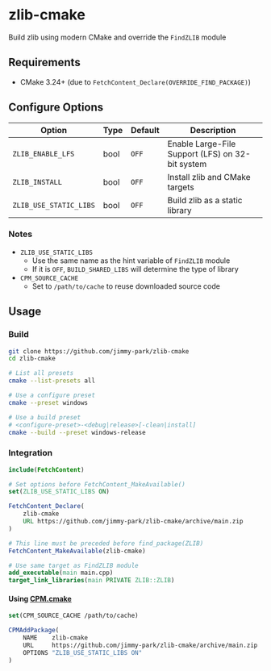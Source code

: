# zlib-cmake

Build zlib using modern CMake and override the `FindZLIB` module

## Requirements

- CMake 3.24+ (due to `FetchContent_Declare(OVERRIDE_FIND_PACKAGE)`)

## Configure Options

| Option                        | Type      | Default       | Description                                       |
| ---                           | ---       | ---           | ---                                               |
| `ZLIB_ENABLE_LFS`             | bool      | `OFF`         | Enable Large-File Support (LFS) on 32-bit system  |
| `ZLIB_INSTALL`                | bool      | `OFF`         | Install zlib and CMake targets                    |
| `ZLIB_USE_STATIC_LIBS`        | bool      | `OFF`         | Build zlib as a static library                    |

### Notes

- `ZLIB_USE_STATIC_LIBS`
  - Use the same name as the hint variable of `FindZLIB` module
  - If it is `OFF`, `BUILD_SHARED_LIBS` will determine the type of library
- `CPM_SOURCE_CACHE`
  - Set to `/path/to/cache` to reuse downloaded source code

## Usage

### Build

```sh
git clone https://github.com/jimmy-park/zlib-cmake
cd zlib-cmake

# List all presets
cmake --list-presets all

# Use a configure preset
cmake --preset windows

# Use a build preset
# <configure-preset>-<debug|release>[-clean|install]
cmake --build --preset windows-release
```

### Integration

```CMake
include(FetchContent)

# Set options before FetchContent_MakeAvailable()
set(ZLIB_USE_STATIC_LIBS ON)

FetchContent_Declare(
    zlib-cmake
    URL https://github.com/jimmy-park/zlib-cmake/archive/main.zip
)

# This line must be preceded before find_package(ZLIB)
FetchContent_MakeAvailable(zlib-cmake)

# Use same target as FindZLIB module
add_executable(main main.cpp)
target_link_libraries(main PRIVATE ZLIB::ZLIB)
```

#### Using [CPM.cmake](https://github.com/cpm-cmake/CPM.cmake)

```CMake
set(CPM_SOURCE_CACHE /path/to/cache)

CPMAddPackage(
    NAME    zlib-cmake
    URL     https://github.com/jimmy-park/zlib-cmake/archive/main.zip
    OPTIONS "ZLIB_USE_STATIC_LIBS ON"
)
```
